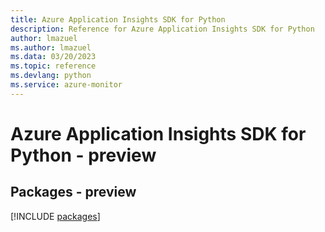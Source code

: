 ```yaml
---
title: Azure Application Insights SDK for Python
description: Reference for Azure Application Insights SDK for Python
author: lmazuel
ms.author: lmazuel
ms.data: 03/20/2023
ms.topic: reference
ms.devlang: python
ms.service: azure-monitor
---
```

# Azure Application Insights SDK for Python - preview
## Packages - preview
[!INCLUDE [packages](application-insights-index.md)]